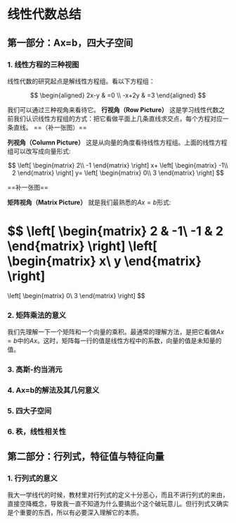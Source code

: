 # 线性代数总结

## 第一部分：Ax=b，四大子空间

### 1. 线性方程的三种视图

线性代数的研究起点是解线性方程组。看以下方程组：

$$
\begin{aligned}
2x-y & =0 \\
-x+2y & =3
\end{aligned}
$$

我们可以通过三种视角来看待它。
**行视角（Row Picture）**
这是学习线性代数之前我们认识线性方程组的方式：把它看做平面上几条直线求交点，每个方程对应一条直线。
==（补一张图）==

**列视角（Column Picture）**
这是从向量的角度看待线性方程组。上面的线性方程组可以改写成向量形式:

$$
\left[ \begin{matrix}
2\\
-1
\end{matrix} \right]
x+
\left[ \begin{matrix}
-1\\
2
\end{matrix} \right]
y=
\left[ \begin{matrix}
0\\
3
\end{matrix} \right]
$$

==补一张图==

**矩阵视角（Matrix Picture）**
就是我们最熟悉的$Ax=b$形式:

$$
\left[ \begin{matrix}
2 & -1\\
-1 & 2
\end{matrix} \right]
\left[ \begin{matrix}
x\\
y
\end{matrix} \right]
=
\left[ \begin{matrix}
0\\
3
\end{matrix} \right]
$$

### 2. 矩阵乘法的意义

我们先理解一下一个矩阵和一个向量的乘积。最通常的理解方法，是把它看做$Ax=b$中的$Ax$。这时，矩阵每一行的值是线性方程中的系数，向量的值是未知量的值。

### 3. 高斯-约当消元

### 4. Ax=b的解法及其几何意义

### 5. 四大子空间

### 6. 秩，线性相关性

## 第二部分：行列式，特征值与特征向量

### 1. 行列式的意义

我大一学线代的时候，教材里对行列式的定义十分恶心，而且不讲行列式的来由，直接空降概念，导致我一直不知道为什么要搞出个这个破玩意儿。但行列式又确实是个重要的东西，所以有必要深入理解它的本质。